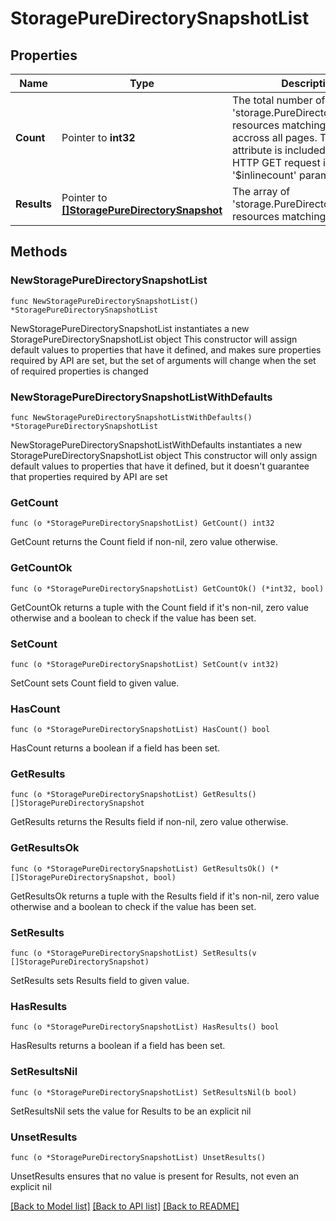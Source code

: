 # StoragePureDirectorySnapshotList

## Properties

Name | Type | Description | Notes
------------ | ------------- | ------------- | -------------
**Count** | Pointer to **int32** | The total number of &#39;storage.PureDirectorySnapshot&#39; resources matching the request, accross all pages. The &#39;Count&#39; attribute is included when the HTTP GET request includes the &#39;$inlinecount&#39; parameter. | [optional] 
**Results** | Pointer to [**[]StoragePureDirectorySnapshot**](StoragePureDirectorySnapshot.md) | The array of &#39;storage.PureDirectorySnapshot&#39; resources matching the request. | [optional] 

## Methods

### NewStoragePureDirectorySnapshotList

`func NewStoragePureDirectorySnapshotList() *StoragePureDirectorySnapshotList`

NewStoragePureDirectorySnapshotList instantiates a new StoragePureDirectorySnapshotList object
This constructor will assign default values to properties that have it defined,
and makes sure properties required by API are set, but the set of arguments
will change when the set of required properties is changed

### NewStoragePureDirectorySnapshotListWithDefaults

`func NewStoragePureDirectorySnapshotListWithDefaults() *StoragePureDirectorySnapshotList`

NewStoragePureDirectorySnapshotListWithDefaults instantiates a new StoragePureDirectorySnapshotList object
This constructor will only assign default values to properties that have it defined,
but it doesn't guarantee that properties required by API are set

### GetCount

`func (o *StoragePureDirectorySnapshotList) GetCount() int32`

GetCount returns the Count field if non-nil, zero value otherwise.

### GetCountOk

`func (o *StoragePureDirectorySnapshotList) GetCountOk() (*int32, bool)`

GetCountOk returns a tuple with the Count field if it's non-nil, zero value otherwise
and a boolean to check if the value has been set.

### SetCount

`func (o *StoragePureDirectorySnapshotList) SetCount(v int32)`

SetCount sets Count field to given value.

### HasCount

`func (o *StoragePureDirectorySnapshotList) HasCount() bool`

HasCount returns a boolean if a field has been set.

### GetResults

`func (o *StoragePureDirectorySnapshotList) GetResults() []StoragePureDirectorySnapshot`

GetResults returns the Results field if non-nil, zero value otherwise.

### GetResultsOk

`func (o *StoragePureDirectorySnapshotList) GetResultsOk() (*[]StoragePureDirectorySnapshot, bool)`

GetResultsOk returns a tuple with the Results field if it's non-nil, zero value otherwise
and a boolean to check if the value has been set.

### SetResults

`func (o *StoragePureDirectorySnapshotList) SetResults(v []StoragePureDirectorySnapshot)`

SetResults sets Results field to given value.

### HasResults

`func (o *StoragePureDirectorySnapshotList) HasResults() bool`

HasResults returns a boolean if a field has been set.

### SetResultsNil

`func (o *StoragePureDirectorySnapshotList) SetResultsNil(b bool)`

 SetResultsNil sets the value for Results to be an explicit nil

### UnsetResults
`func (o *StoragePureDirectorySnapshotList) UnsetResults()`

UnsetResults ensures that no value is present for Results, not even an explicit nil

[[Back to Model list]](../README.md#documentation-for-models) [[Back to API list]](../README.md#documentation-for-api-endpoints) [[Back to README]](../README.md)


